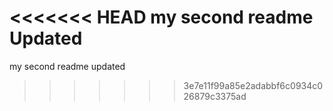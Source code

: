 <<<<<<< HEAD
my second readme Updated
=======
my second readme updated
>>>>>>> 3e7e11f99a85e2adabbf6c0934c026879c3375ad
